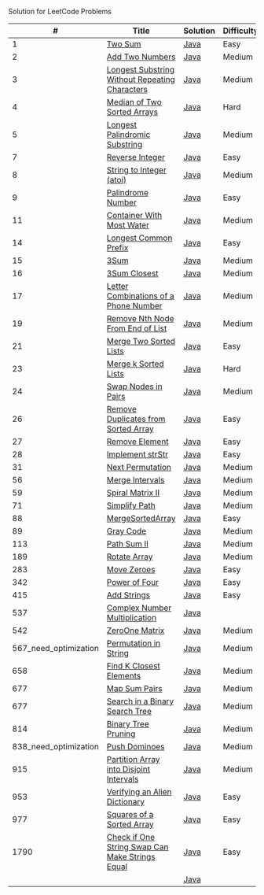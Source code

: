 Solution for LeetCode Problems

|# | Title | Solution | Difficulty | YouTube |
|---| ----- | -------- | ---------- | ------|
|1|[Two Sum](https://leetcode.com/problems/two-sum/) | [Java](./src/main/java/TwoSum.java)|Easy||
|2|[Add Two Numbers](https://leetcode.com/problems/add-two-numbers) | [Java](./src/main/java/AddTwoNumbers.java)|Medium||
|3|[Longest Substring Without Repeating Characters](https://leetcode.com/problems/longest-substring-without-repeating-characters/) | [Java](./src/main/java/LongestSubstringWithoutRepeatingCharacters.java)|Medium||
|4|[Median of Two Sorted Arrays](https://leetcode.com/problems/median-of-two-sorted-arrays/) | [Java](./src/main/java/MedianOfTwoSortedArrays.java)|Hard||
|5|[Longest Palindromic Substring](https://leetcode.com/problems/longest-palindromic-substring/) | [Java](./src/main/java/LongestPalindromicSubstring.java)|Medium||
|7|[Reverse Integer](https://leetcode.com/problems/reverse-integer/) | [Java](./src/main/java/ReverseInteger.java)|Easy||
|8|[String to Integer (atoi)](https://leetcode.com/problems/string-to-integer-atoi/) | [Java](./src/main/java/StringToIntegerAtoi.java)|Medium||
|9|[Palindrome Number](https://leetcode.com/problems/palindrome-number/) | [Java](./src/main/java/PalindromeNumber.java)|Easy||
|11|[Container With Most Water](https://leetcode.com/problems/container-with-most-water/) | [Java](./src/main/java/ContainerWithMostWater.java)|Medium||
|14|[Longest Common Prefix](https://leetcode.com/problems/longest-common-prefix/) | [Java](./src/main/java/LongestCommonPrefix.java)|Easy||
|15|[3Sum](https://leetcode.com/problems/3sum/) | [Java](./src/main/java/ThreeSum.java)|Medium||
|16|[3Sum Closest](https://leetcode.com/problems/3sum-closest/) | [Java](./src/main/java/ThreeSumClosest.java)|Medium||
|17|[Letter Combinations of a Phone Number](https://leetcode.com/problems/letter-combinations-of-a-phone-number/) | [Java](./src/main/java/LetterCombinationsOfAPhoneNumber.java)|Medium||
|19|[Remove Nth Node From End of List](https://leetcode.com/problems/remove-nth-node-from-end-of-list/) | [Java](./src/main/java/RemoveNthNodeFromEndOfList.java)|Medium||
|21|[Merge Two Sorted Lists](https://leetcode.com/problems/merge-two-sorted-lists/) | [Java](./src/main/java/MergeTwoSortedLists.java)|Easy||
|23|[Merge k Sorted Lists](https://leetcode.com/problems/merge-k-sorted-lists/) | [Java](./src/main/java/MergeKSortedLists.java)|Hard|[YouTube](https://youtu.be/pzAyeQQHwzI)|
|24|[Swap Nodes in Pairs](https://leetcode.com/problems/swap-nodes-in-pairs/) | [Java](./src/main/java/SwapNodesInPairs.java)|Medium||
|26|[Remove Duplicates from Sorted Array](https://leetcode.com/problems/remove-duplicates-from-sorted-array/) | [Java](./src/main/java/RemoveDuplicatesFromSortedArray.java)|Easy||
|27|[Remove Element](https://leetcode.com/problems/remove-element/) | [Java](./src/main/java/RemoveElement.java)|Easy||
|28|[Implement strStr](https://leetcode.com/problems/implement-strstr/) | [Java](./src/main/java/ImplementStrStr.java)|Easy||
|31|[Next Permutation](https://leetcode.com/problems/next-permutation/) | [Java](./src/main/java/NextPermutation.java)|Medium|[YouTube](https://youtu.be/j31Ar25AiUQ)|
|56|[Merge Intervals](https://leetcode.com/problems/merge-intervals/) | [Java](./src/main/java/MergeIntervals.java)|Medium|[YouTube](https://youtu.be/PU2yWmlQ3_0)|
|59|[Spiral Matrix II](https://leetcode.com/problems/spiral-matrix-ii/) | [Java](./src/main/java/SpiralMatrixII.java)|Medium|[YouTube](https://youtu.be/0ZCO8ltM8Ag)|
|71|[Simplify Path](https://leetcode.com/problems/simplify-path/) | [Java](./src/main/java/SimplifyPath.java)|Medium|[YouTube](https://youtu.be/817mGPyVl78)|
|88|[MergeSortedArray](https://leetcode.com/problems/merge-sorted-array/) | [Java](./src/main/java/MergeSortedArray.java)|Easy|[YouTube](https://youtu.be/EfmK32Qh9aY)|
|89|[Gray Code](https://leetcode.com/problems/gray-code/) | [Java](./src/main/java/GrayCode.java)|Medium||
|113|[Path Sum II](https://leetcode.com/problems/path-sum-ii/) | [Java](./src/main/java/PathSumII.java)|Medium||
|189|[Rotate Array](https://leetcode.com/problems/rotate-array/) | [Java](./src/main/java/RotateArray.java)|Medium|[YouTube](https://youtu.be/13SK5Uau3oo)|
|283|[Move Zeroes](https://leetcode.com/problems/move-zeroes/) | [Java](./src/main/java/MoveZeroes.java)|Easy|[YouTube](https://youtu.be/AW3u6w18hhI)|
|342|[Power of Four](https://leetcode.com/problems/power-of-four/) | [Java](./src/main/java/PowerOfFour.java)|Easy||
|415|[Add Strings](https://leetcode.com/problems/add-strings/) | [Java](./src/main/java/AddStrings.java)|Easy||
|537|[Complex Number Multiplication](https://leetcode.com/explore/challenge/card/august-leetcoding-challenge-2021/616/week-4-august-22nd-august-28th/3917/) | [Java](./src/main/java/ComplexNumberMultiplication.java)|||
|542|[ZeroOne Matrix](https://leetcode.com/problems/01-matrix/) | [Java](./src/main/java/ZeroOneMatrix.java)|Medium||
|567_need_optimization|[Permutation in String](https://leetcode.com/problems/permutation-in-string/) | [Java](./src/main/java/PermutationInString.java)|Medium||
|658|[Find K Closest Elements](https://leetcode.com/problems/find-k-closest-elements/) | [Java](./src/main/java/FindKClosestElements.java)|Medium||
|677|[Map Sum Pairs](https://leetcode.com/problems/map-sum-pairs/) | [Java](./src/main/java/MapSumPairs.java)|Medium||
|677|[Search in a Binary Search Tree](https://leetcode.com/problems/search-in-a-binary-search-tree/) | [Java](./src/main/java/SearchBinarySearchTree.java)|Medium|[Video](https://youtu.be/eWWzQZyeUG0)|
|814|[Binary Tree Pruning](https://leetcode.com/problems/binary-tree-pruning/) | [Java](./src/main/java/BinaryTreePruning.java)|Medium||
|838_need_optimization|[Push Dominoes](https://leetcode.com/problems/push-dominoes/) | [Java](./src/main/java/PushDominoes.java)|Medium||
|915|[Partition Array into Disjoint Intervals](https://leetcode.com/problems/partition-array-into-disjoint-intervals/) | [Java](./src/main/java/PartitionArrayIntoDisjointIntervals.java)|Medium||
|953|[Verifying an Alien Dictionary](https://leetcode.com/problems/verifying-an-alien-dictionary/) | [Java](./src/main/java/VerifyingAnAlienDictionary.java)|Easy||
|977|[Squares of a Sorted Array](https://leetcode.com/problems/squares-of-a-sorted-array/) | [Java](./src/main/java/SortedSquares.java)|Easy|[YouTube](https://youtu.be/fl_eDiiCc8k)|
|1790|[Check if One String Swap Can Make Strings Equal](https://leetcode.com/problems/check-if-one-string-swap-can-make-strings-equal/) | [Java](./src/main/java/CheckIfOneStringSwapCanMakeStringsEqual.java)|Easy||
||[]() | [Java](./src/main/java/.java)|||
